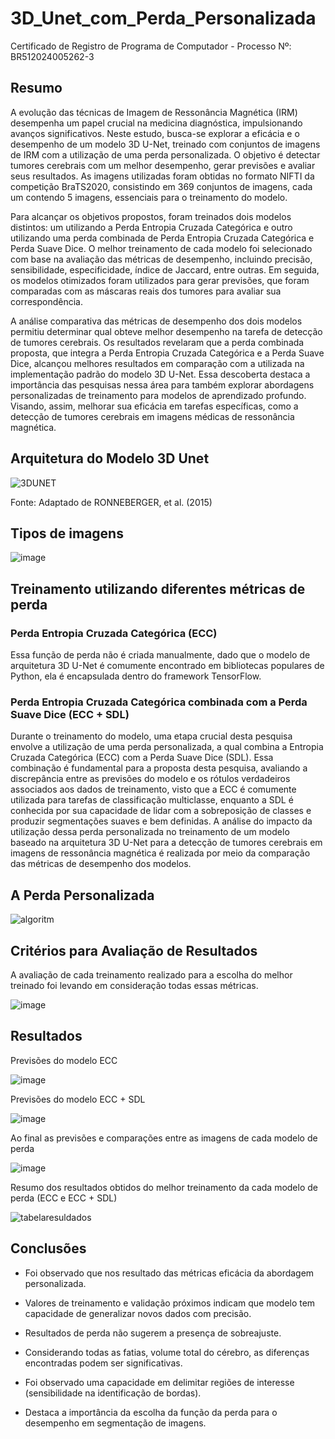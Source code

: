 # 3D_Unet_com_Perda_Personalizada
Certificado de Registro de Programa de Computador - Processo Nº: BR512024005262-3

## Resumo
A evolução das técnicas de Imagem de Ressonância Magnética (IRM) desempenha um papel crucial na medicina diagnóstica, impulsionando avanços significativos. Neste estudo, busca-se explorar a eficácia e o desempenho de um modelo 3D U-Net, treinado com conjuntos de imagens de IRM com a utilização de uma perda personalizada. O objetivo é detectar tumores cerebrais com um melhor desempenho, gerar previsões e avaliar seus resultados. As imagens utilizadas foram obtidas no formato NIFTI da competição BraTS2020, consistindo em 369 conjuntos de imagens, cada um contendo 5 imagens, essenciais para o treinamento do modelo.

Para alcançar os objetivos propostos, foram treinados dois modelos distintos: um utilizando a Perda Entropia Cruzada Categórica e outro utilizando uma perda combinada de Perda Entropia Cruzada Categórica e Perda Suave Dice. O melhor treinamento de cada modelo foi selecionado com base na avaliação das métricas de desempenho, incluindo precisão, sensibilidade, especificidade, índice de Jaccard, entre outras. Em seguida, os modelos otimizados foram utilizados para gerar previsões, que foram comparadas com as máscaras reais dos tumores para avaliar sua correspondência.

A análise comparativa das métricas de desempenho dos dois modelos permitiu determinar qual obteve melhor desempenho na tarefa de detecção de tumores cerebrais. Os resultados revelaram que a perda combinada proposta, que integra a Perda Entropia Cruzada Categórica e a Perda Suave Dice, alcançou melhores resultados em comparação com a utilizada na implementação padrão do modelo 3D U-Net. Essa descoberta destaca a importância das pesquisas nessa área para também explorar abordagens personalizadas de treinamento para modelos de aprendizado profundo. Visando, assim, melhorar sua eficácia em tarefas específicas, como a detecção de tumores cerebrais em imagens médicas de ressonância magnética.

## Arquitetura do Modelo 3D Unet
![3DUNET](https://github.com/user-attachments/assets/0a490b04-e016-47e4-bbbf-5f67624b9429)

Fonte: Adaptado de RONNEBERGER, et al. (2015)



## Tipos de imagens
![image](https://github.com/user-attachments/assets/fa197889-5b39-4ebe-b01d-49f71fa4cdcd)


## Treinamento utilizando diferentes métricas de perda

### Perda Entropia Cruzada Categórica (ECC)
Essa função de perda não é criada manualmente, dado que o modelo de arquitetura 3D
U-Net é comumente encontrado em bibliotecas populares de Python, ela é encapsulada
dentro do framework TensorFlow.

### Perda Entropia Cruzada Categórica combinada com a Perda Suave Dice (ECC + SDL)
Durante o treinamento do modelo, uma etapa crucial desta pesquisa envolve a utilização de uma perda personalizada, a qual combina a Entropia Cruzada Categórica (ECC) com a Perda Suave Dice (SDL). Essa combinação é fundamental para a proposta desta pesquisa, avaliando a discrepância entre as previsões do modelo e os rótulos
verdadeiros associados aos dados de treinamento, visto que a ECC é comumente utilizada
para tarefas de classificação multiclasse, enquanto a SDL é conhecida por sua capacidade
de lidar com a sobreposição de classes e produzir segmentações suaves e bem definidas. A
análise do impacto da utilização dessa perda personalizada no treinamento de um modelo
baseado na arquitetura 3D U-Net para a detecção de tumores cerebrais em imagens de
ressonância magnética é realizada por meio da comparação das métricas de desempenho dos modelos.

## A Perda Personalizada
![algoritm](https://github.com/user-attachments/assets/dc797b6c-6579-4209-b69f-5cfb21101f56)

## Critérios para Avaliação de Resultados
A avaliação de cada treinamento realizado para a escolha do melhor treinado foi levando em consideração todas essas métricas.

![image](https://github.com/user-attachments/assets/12253aa5-e6a5-4734-bc0e-1b739c97e147)


## Resultados

Previsões do modelo ECC

![image](https://github.com/user-attachments/assets/dbb1a4aa-2264-4581-9247-9dea90ca5be0)

Previsões do modelo ECC + SDL

![image](https://github.com/user-attachments/assets/ae09d9fb-4a99-426a-ab8a-6130796db5b1)



Ao final as previsões e comparações entre as imagens de cada modelo de perda

![image](https://github.com/user-attachments/assets/6ff2edb3-8517-4756-a201-7536debb8950)



Resumo dos resultados obtidos do melhor treinamento da cada modelo de perda (ECC e ECC + SDL)

![tabelaresuldados](https://github.com/user-attachments/assets/7645edef-e56b-43ab-97ed-6e3478e99fd1)


## Conclusões

- Foi observado que nos resultado das métricas eficácia da abordagem personalizada.

- Valores de treinamento e validação próximos indicam que modelo tem capacidade de generalizar novos dados com precisão.

- Resultados de perda não sugerem a presença de sobreajuste.

- Considerando todas as fatias, volume total do cérebro, as diferenças encontradas podem ser significativas.

- Foi observado uma capacidade em delimitar regiões de interesse (sensibilidade na identificação de bordas).

- Destaca a importância da escolha da função da perda para o desempenho em segmentação de imagens.






